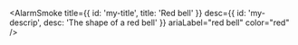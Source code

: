 <AlarmSmoke
  title={{ id: 'my-title', title: 'Red bell' }}
  desc={{ id: 'my-descrip', desc: 'The shape of a red bell' }}
  ariaLabel="red bell"
  color="red"
/>